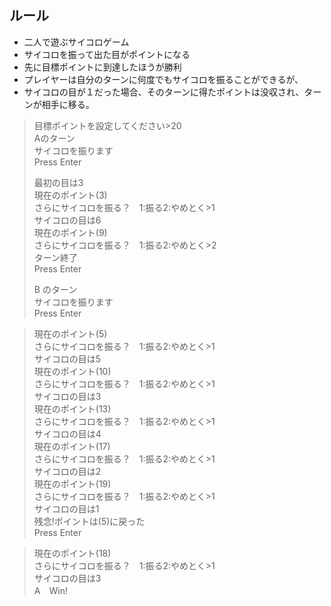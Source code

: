 ## ルール<br>
- 二人で遊ぶサイコロゲーム
- サイコロを振って出た目がポイントになる
- 先に目標ポイントに到達したほうが勝利
- プレイヤーは自分のターンに何度でもサイコロを振ることができるが、
- サイコロの目が１だった場合、そのターンに得たポイントは没収され、ターンが相手に移る。

> 目標ポイントを設定してください>20<br>
> Aのターン<br>
> サイコロを振ります<br>
> Press Enter<br>
>
> 最初の目は3<br>
> 現在のポイント(3)<br>
> さらにサイコロを振る？　1:振る2:やめとく>1<br>
> サイコロの目は6<br>
> 現在のポイント(9)<br>
> さらにサイコロを振る？　1:振る2:やめとく>2<br>
> ターン終了<br>
> Press Enter<br>
>
> B のターン<br>
> サイコロを振ります<br>
> Press Enter<br>



> 現在のポイント(5)<br>
> さらにサイコロを振る？　1:振る2:やめとく>1<br>
> サイコロの目は5<br>
> 現在のポイント(10)<br>
> さらにサイコロを振る？　1:振る2:やめとく>1<br>
> サイコロの目は3<br>
> 現在のポイント(13)<br>
> さらにサイコロを振る？　1:振る2:やめとく>1<br>
> サイコロの目は4<br>
> 現在のポイント(17)<br>
> さらにサイコロを振る？　1:振る2:やめとく>1<br>
> サイコロの目は2<br>
> 現在のポイント(19)<br>
> さらにサイコロを振る？　1:振る2:やめとく>1<br>
> サイコロの目は1<br>
> 残念!ポイントは(5)に戻った<br>
> Press Enter<br>


> 現在のポイント(18)<br>
> さらにサイコロを振る？　1:振る2:やめとく>1<br>
> サイコロの目は3<br>
> A　Win!<br>

